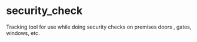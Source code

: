 # security_check
Tracking tool for use while doing security checks on premises doors , gates, windows, etc.
